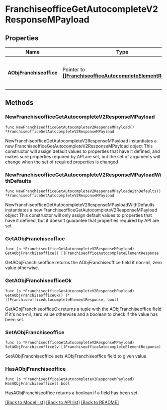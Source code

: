 # FranchiseofficeGetAutocompleteV2ResponseMPayload

## Properties

Name | Type | Description | Notes
------------ | ------------- | ------------- | -------------
**AObjFranchiseoffice** | Pointer to [**[]FranchiseofficeAutocompleteElementResponse**](FranchiseofficeAutocompleteElementResponse.md) | An array of Franchiseoffice autocomplete element response. | [optional] 

## Methods

### NewFranchiseofficeGetAutocompleteV2ResponseMPayload

`func NewFranchiseofficeGetAutocompleteV2ResponseMPayload() *FranchiseofficeGetAutocompleteV2ResponseMPayload`

NewFranchiseofficeGetAutocompleteV2ResponseMPayload instantiates a new FranchiseofficeGetAutocompleteV2ResponseMPayload object
This constructor will assign default values to properties that have it defined,
and makes sure properties required by API are set, but the set of arguments
will change when the set of required properties is changed

### NewFranchiseofficeGetAutocompleteV2ResponseMPayloadWithDefaults

`func NewFranchiseofficeGetAutocompleteV2ResponseMPayloadWithDefaults() *FranchiseofficeGetAutocompleteV2ResponseMPayload`

NewFranchiseofficeGetAutocompleteV2ResponseMPayloadWithDefaults instantiates a new FranchiseofficeGetAutocompleteV2ResponseMPayload object
This constructor will only assign default values to properties that have it defined,
but it doesn't guarantee that properties required by API are set

### GetAObjFranchiseoffice

`func (o *FranchiseofficeGetAutocompleteV2ResponseMPayload) GetAObjFranchiseoffice() []FranchiseofficeAutocompleteElementResponse`

GetAObjFranchiseoffice returns the AObjFranchiseoffice field if non-nil, zero value otherwise.

### GetAObjFranchiseofficeOk

`func (o *FranchiseofficeGetAutocompleteV2ResponseMPayload) GetAObjFranchiseofficeOk() (*[]FranchiseofficeAutocompleteElementResponse, bool)`

GetAObjFranchiseofficeOk returns a tuple with the AObjFranchiseoffice field if it's non-nil, zero value otherwise
and a boolean to check if the value has been set.

### SetAObjFranchiseoffice

`func (o *FranchiseofficeGetAutocompleteV2ResponseMPayload) SetAObjFranchiseoffice(v []FranchiseofficeAutocompleteElementResponse)`

SetAObjFranchiseoffice sets AObjFranchiseoffice field to given value.

### HasAObjFranchiseoffice

`func (o *FranchiseofficeGetAutocompleteV2ResponseMPayload) HasAObjFranchiseoffice() bool`

HasAObjFranchiseoffice returns a boolean if a field has been set.


[[Back to Model list]](../README.md#documentation-for-models) [[Back to API list]](../README.md#documentation-for-api-endpoints) [[Back to README]](../README.md)


